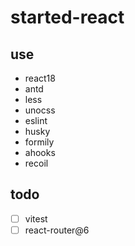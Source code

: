 # started-react

## use

- react18
- antd
- less
- unocss
- eslint
- husky
- formily
- ahooks
- recoil

## todo

- [ ] vitest
- [ ] react-router@6
